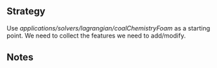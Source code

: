 ## Strategy

Use *applications/solvers/lagrangian/coalChemistryFoam* as a starting point. 
We need to collect the features we need to add/modify.

## Notes


